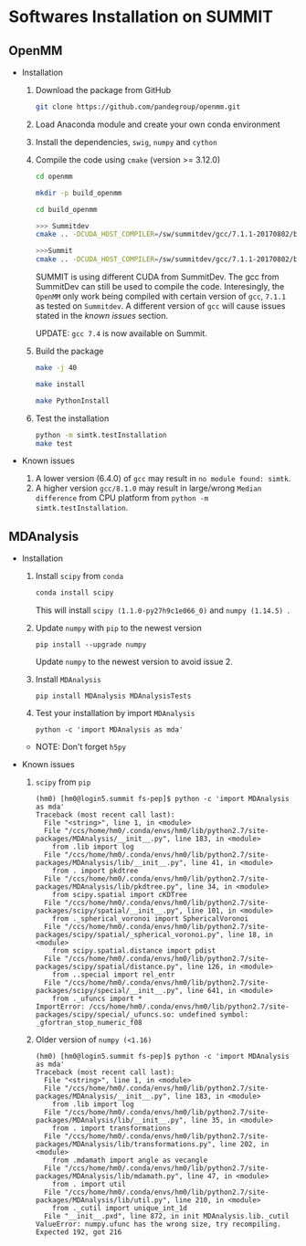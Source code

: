 # Softwares Installation on SUMMIT 

## OpenMM 

* Installation 

  1. Download the package from GitHub 

     ```bash 
     git clone https://github.com/pandegroup/openmm.git 
     ```

  2. Load Anaconda module and create your own conda environment 

  3. Install the dependencies, `swig`, `numpy` and `cython` 

  4. Compile the code using `cmake` (version >= 3.12.0) 

     ```bash 
     cd openmm
     
     mkdir -p build_openmm
     
     cd build_openmm
     
     >>> Summitdev
     cmake .. -DCUDA_HOST_COMPILER=/sw/summitdev/gcc/7.1.1-20170802/bin/gcc -DCUDA_SDK_ROOT_DIR=/sw/summitdev/cuda/9.0.69/samples -DCUDA_TOOLKIT_ROOT_DIR=/sw/summitdev/cuda/9.0.69 -DCMAKE_CXX_COMPILER=/sw/summitdev/gcc/7.1.1-20170802/bin/g++ -DCMAKE_C_COMPILER=/sw/summitdev/gcc/7.1.1-20170802/bin/gcc -DCMAKE_INSTALL_PREFIX=${openmm_install_path (/ccs/home/hm0/anaconda2_ppc)} 
     
     >>>Summit
     cmake .. -DCUDA_HOST_COMPILER=/sw/summitdev/gcc/7.1.1-20170802/bin/gcc -DCUDA_SDK_ROOT_DIR=/sw/summit/cuda/9.1.85/samples -DCUDA_TOOLKIT_ROOT_DIR=/sw/summit/cuda/9.1.85/ -DCMAKE_CXX_COMPILER=/sw/summitdev/gcc/7.1.1-20170802/bin/g++ -DCMAKE_C_COMPILER=/sw/summitdev/gcc/7.1.1-20170802/bin/gcc -DCMAKE_INSTALL_PREFIX=${openmm_install_path (/ccs/home/hm0/.conda/envs/hm0)} 
     ```

     SUMMIT is using different CUDA from SummitDev. The gcc from SummitDev can still be used to compile the code. Interesingly, the `OpenMM` only work being compiled with certain version of `gcc`, `7.1.1` as tested on `Summitdev`. A different version of `gcc` will cause issues stated in the *known issues* section. 

     UPDATE: `gcc 7.4` is now available on Summit. 

  5. Build the package 

     ```bash 
     make -j 40 
     
     make install 
     
     make PythonInstall
     ```

  6. Test the installation 

     ```bash 
     python -m simtk.testInstallation 
     make test
     ```

* Known issues
    1. A lower version (6.4.0) of `gcc` may result in `no module found: simtk`.
    2. A higher version `gcc/8.1.0` may result in large/wrong `Median difference` from CPU platform from `python -m simtk.testInstallation`.  


## MDAnalysis

* Installation 

  1. Install `scipy` from `conda`

     ```bash
     conda install scipy
     ```

     This will install `scipy (1.1.0-py27h9c1e066_0)` and `numpy (1.14.5) `. 

  2. Update `numpy` with `pip` to the newest version

     ```
     pip install --upgrade numpy
     ```

     Update `numpy` to the newest version to avoid issue 2. 

  3. Install `MDAnalysis`

     ```
     pip install MDAnalysis MDAnalysisTests	
     ```

  4. Test your installation by import `MDAnalysis`

     ```
     python -c 'import MDAnalysis as mda'
     ```

  * NOTE: Don't forget `h5py`

* Known issues

  1. `scipy` from `pip` 

     ```
     (hm0) [hm0@login5.summit fs-pep]$ python -c 'import MDAnalysis as mda'                                                                                                                                                                                    
     Traceback (most recent call last):
       File "<string>", line 1, in <module>
       File "/ccs/home/hm0/.conda/envs/hm0/lib/python2.7/site-packages/MDAnalysis/__init__.py", line 183, in <module>
         from .lib import log
       File "/ccs/home/hm0/.conda/envs/hm0/lib/python2.7/site-packages/MDAnalysis/lib/__init__.py", line 41, in <module>
         from . import pkdtree
       File "/ccs/home/hm0/.conda/envs/hm0/lib/python2.7/site-packages/MDAnalysis/lib/pkdtree.py", line 34, in <module>
         from scipy.spatial import cKDTree
       File "/ccs/home/hm0/.conda/envs/hm0/lib/python2.7/site-packages/scipy/spatial/__init__.py", line 101, in <module>
         from ._spherical_voronoi import SphericalVoronoi
       File "/ccs/home/hm0/.conda/envs/hm0/lib/python2.7/site-packages/scipy/spatial/_spherical_voronoi.py", line 18, in <module>
         from scipy.spatial.distance import pdist
       File "/ccs/home/hm0/.conda/envs/hm0/lib/python2.7/site-packages/scipy/spatial/distance.py", line 126, in <module>
         from ..special import rel_entr
       File "/ccs/home/hm0/.conda/envs/hm0/lib/python2.7/site-packages/scipy/special/__init__.py", line 641, in <module>
         from ._ufuncs import *
     ImportError: /ccs/home/hm0/.conda/envs/hm0/lib/python2.7/site-packages/scipy/special/_ufuncs.so: undefined symbol: _gfortran_stop_numeric_f08
     ```

     

  2. Older version of `numpy (<1.16)`

     ```
     (hm0) [hm0@login5.summit fs-pep]$ python -c 'import MDAnalysis as mda'                                                                                                                                                                                    
     Traceback (most recent call last):
       File "<string>", line 1, in <module>
       File "/ccs/home/hm0/.conda/envs/hm0/lib/python2.7/site-packages/MDAnalysis/__init__.py", line 183, in <module>
         from .lib import log
       File "/ccs/home/hm0/.conda/envs/hm0/lib/python2.7/site-packages/MDAnalysis/lib/__init__.py", line 35, in <module>
         from . import transformations
       File "/ccs/home/hm0/.conda/envs/hm0/lib/python2.7/site-packages/MDAnalysis/lib/transformations.py", line 202, in <module>
         from .mdamath import angle as vecangle
       File "/ccs/home/hm0/.conda/envs/hm0/lib/python2.7/site-packages/MDAnalysis/lib/mdamath.py", line 47, in <module>
         from . import util
       File "/ccs/home/hm0/.conda/envs/hm0/lib/python2.7/site-packages/MDAnalysis/lib/util.py", line 210, in <module>
         from ._cutil import unique_int_1d
       File "__init__.pxd", line 872, in init MDAnalysis.lib._cutil
     ValueError: numpy.ufunc has the wrong size, try recompiling. Expected 192, got 216
     ```

